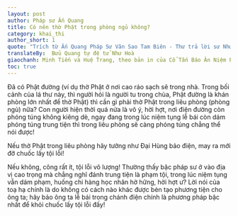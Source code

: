 ```yaml
---
layout: post
author: Pháp sư Ấn Quang
title: Có nên thờ Phật trong phòng ngủ không? 
category: khai_thi
author_short: 1
quote: "Trích từ Ấn Quang Pháp Sư Văn Sao Tam Biên - Thư trả lời sư Như Sầm hỏi thay bạn"
translateBy:  Bửu Quang tự đệ tử Như Hoà
giaochanh: Minh Tiến và Huệ Trang, theo bản in của Cổ Tấn Báo Ân Niệm Phật Đường, năm 2002.
toc: true
---
```


Đã có Phật đường (ví dụ thờ Phật ở nơi cao ráo sạch sẽ trong nhà. Trong bối cảnh của lá thư này, thì người hỏi là người tu trong chùa, Phật đường là 
khán phòng lớn nhất để thờ Phật) thì cần gì phải thờ Phật trong liêu phòng (phòng ngủ) nữa? Con người hiện thời quá nửa là vô ý, hời hợt, nơi điện 
đường còn phóng túng không kiêng dè, ngay đang trong lúc niệm tụng lễ bái còn dám phóng túng trung tiện thì trong 
liêu phòng sẽ càng phóng túng chẳng thể nói được! 

Nếu thờ Phật trong liêu phòng hãy tưởng như Đại Hùng bảo điện, may ra mới đỡ chuốc lấy tội lỗi!

Nếu không, công rất ít, tội lỗi vô lượng! Thường thấy bậc pháp sư ở vào địa vị cao trọng mà chẳng 
nghĩ đánh trung tiện là phạm tội, trong lúc niệm tụng vẫn dám phạm, huống chi hàng học nhân hờ hững, hời hợt ư? Lời  nói 
của toạ hạ chính là do không có cách nào khác được bèn tạo phương tiện cho ông ta; hãy bảo ông ta lễ bái trong chánh điện 
chính là phương pháp bậc nhất để khỏi chuốc lấy tội lỗi đấy!

